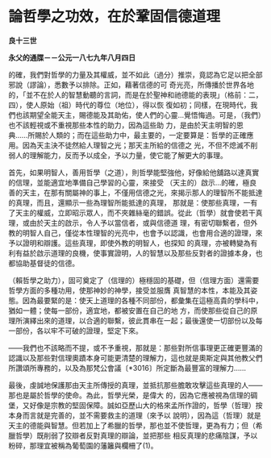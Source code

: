 # 論哲學之功效，在於鞏固信德道理


**良十三世**

**永父的通牒－－公元一八七九年八月四日**





的確，我們對哲學的力量及其權威，並不如此（過分）推崇，竟認為它足以把全部邪說（謬論），悉數予以排除。正如，藉著信德的可
奇光亮，所傳播於世界各地的，「並不在於人的智慧動聽的言詞，而是在於聖神和祂德能的表現」（格前：二，四），使人原始（祖）時代的尊位（地位），得以恢
復如初；同樣，在現時代，我們也該期望全能天主，賜德能及其助佑，使人們的心靈…覺悟悔過。可是，（我們）也不該輕視或不重視那些本性的助力，因為這些助
力，是由於天主明智的恩典……所賜於人類的；而在這些助力中，最主要的，一定要算是：哲學的正確應用。因為天主決不徒然給人理智之光；那天主所給的信德之
光，不但不熄滅不削弱人的理解能力，反而予以成全，予以力量，使它能了解更大的事理。

首先，如果明智人，善用哲學（之道），則哲學能堅強他，好像給他舖路以達真實的信理，並能適宜地準備自己學習的心靈，來接受
（天主的）啟示…的確，極良善的天主，在那有關屬神的事上，不僅用信德之光，來揭示那人的理智所不能抵達的真理，而且，還顯示一些為理智所能抵達的真理，
那就是：使那些真理，一有了天主的權威，立即昭示眾人，而不夾雜絲毫的錯誤。從此（哲學）就會使若干真理，或由於天主的啟示，令人予以當信者，或與信德道
理，有密切聯繫者，但外教的明智人自己，僅從本性理智的光亮中，也會予以認識，也會用合適的證理，來予以證明和辯護。這些真理，即使外教的明智人，也探知
的真理，亦被轉變為有利有益於啟示道理的良機，使事實證明，人的智慧以及那些反對者的證據本身，也都協助基督徒的信德。

（賴哲學之助力），固可奠定了（信理的）極穩固的基礎，但（信理方面）還需要哲學方面的多種功用，使那神妙的神學，接受並服膺
真智慧的本性，本能及其姿態。因為最要緊的是：使天上道理的各種不同部份，都彙集在這極高貴的學科中，猶如一體；使每一部份，適宜地，都被安置在自己的地
方，而使那些從自己的原理所演繹出來的道理，以合適的聯繫，彼此貫串在一起；最後還使一切部份以及每一部份，各以牢不可破的證理，堅定下來。

——我們也不該略而不提，或不予重視，那就是：那些對所信事理更正確更豐滿的認識以及那些對信理奧蹟本身可能更清楚的理解力，這也就是奧斯定與其他教父們所讚頌所專務的，以及為那梵公會議〔*3016〕所定斷為最豐富的理解力……

最後，虔誠地保護那由天主所傳授的真理，並抵抗那些膽敢攻擊這些真理的人——那也是屬於哲學的使命。為此，哲學光榮，是偉大
的，因為它應被視為信理的碉堡，又好像是宗教的堅固保障。誠如亞歷山大的格來孟所作證的，哲學（哲理）按本身而言就是完善的，並不需要救主的道理（來予以
說明），因為這（哲理）就是天主的德能與智慧。但若加上了希臘的哲學，那也並不使哲理，更為有力；但（希臘哲學）既削弱了狡辯者反對真理的辯論，並把那些
相反真理的悲痛陰謀，予以粉碎，那理宜被稱為葡萄園的藩籬與欄柵了(1)。

